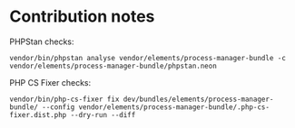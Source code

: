 # Contribution notes

PHPStan checks:
```shell
vendor/bin/phpstan analyse vendor/elements/process-manager-bundle -c vendor/elements/process-manager-bundle/phpstan.neon
```
PHP CS Fixer checks:

```shell
vendor/bin/php-cs-fixer fix dev/bundles/elements/process-manager-bundle/ --config vendor/elements/process-manager-bundle/.php-cs-fixer.dist.php --dry-run --diff
```